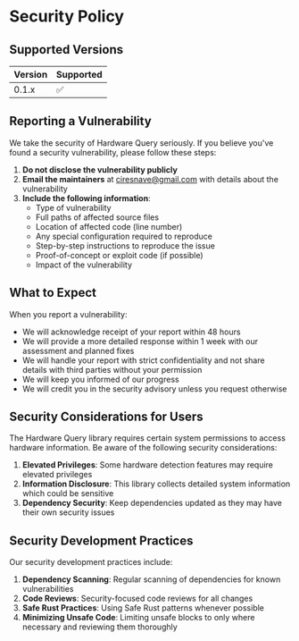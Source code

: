 # Security Policy

## Supported Versions

| Version | Supported          |
| ------- | ------------------ |
| 0.1.x   | :white_check_mark: |

## Reporting a Vulnerability

We take the security of Hardware Query seriously. If you believe you've found a security vulnerability, please follow these steps:

1. **Do not disclose the vulnerability publicly**
2. **Email the maintainers** at [ciresnave@gmail.com](mailto:ciresnave@gmail.com) with details about the vulnerability
3. **Include the following information**:
   - Type of vulnerability
   - Full paths of affected source files
   - Location of affected code (line number)
   - Any special configuration required to reproduce
   - Step-by-step instructions to reproduce the issue
   - Proof-of-concept or exploit code (if possible)
   - Impact of the vulnerability

## What to Expect

When you report a vulnerability:

- We will acknowledge receipt of your report within 48 hours
- We will provide a more detailed response within 1 week with our assessment and planned fixes
- We will handle your report with strict confidentiality and not share details with third parties without your permission
- We will keep you informed of our progress
- We will credit you in the security advisory unless you request otherwise

## Security Considerations for Users

The Hardware Query library requires certain system permissions to access hardware information. Be aware of the following security considerations:

1. **Elevated Privileges**: Some hardware detection features may require elevated privileges
2. **Information Disclosure**: This library collects detailed system information which could be sensitive
3. **Dependency Security**: Keep dependencies updated as they may have their own security issues

## Security Development Practices

Our security development practices include:

1. **Dependency Scanning**: Regular scanning of dependencies for known vulnerabilities
2. **Code Reviews**: Security-focused code reviews for all changes
3. **Safe Rust Practices**: Using Safe Rust patterns whenever possible
4. **Minimizing Unsafe Code**: Limiting unsafe blocks to only where necessary and reviewing them thoroughly
